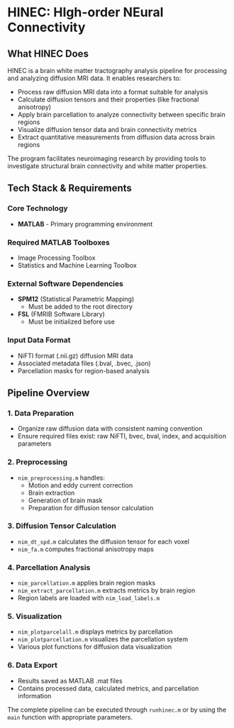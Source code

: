 # HINEC: HIgh-order NEural Connectivity

## What HINEC Does

HINEC is a brain white matter tractography analysis pipeline for processing and analyzing diffusion MRI data. It enables researchers to:

- Process raw diffusion MRI data into a format suitable for analysis
- Calculate diffusion tensors and their properties (like fractional anisotropy)
- Apply brain parcellation to analyze connectivity between specific brain regions
- Visualize diffusion tensor data and brain connectivity metrics
- Extract quantitative measurements from diffusion data across brain regions

The program facilitates neuroimaging research by providing tools to investigate structural brain connectivity and white matter properties.

## Tech Stack & Requirements

### Core Technology
- **MATLAB** - Primary programming environment

### Required MATLAB Toolboxes
- Image Processing Toolbox
- Statistics and Machine Learning Toolbox

### External Software Dependencies
- **SPM12** (Statistical Parametric Mapping)
  - Must be added to the root directory
- **FSL** (FMRIB Software Library)
  - Must be initialized before use

### Input Data Format
- NiFTI format (.nii.gz) diffusion MRI data
- Associated metadata files (.bval, .bvec, .json)
- Parcellation masks for region-based analysis

## Pipeline Overview

### 1. Data Preparation
- Organize raw diffusion data with consistent naming convention
- Ensure required files exist: raw NiFTI, bvec, bval, index, and acquisition parameters

### 2. Preprocessing
- `nim_preprocessing.m` handles:
  - Motion and eddy current correction
  - Brain extraction
  - Generation of brain mask
  - Preparation for diffusion tensor calculation

### 3. Diffusion Tensor Calculation
- `nim_dt_spd.m` calculates the diffusion tensor for each voxel
- `nim_fa.m` computes fractional anisotropy maps

### 4. Parcellation Analysis
- `nim_parcellation.m` applies brain region masks
- `nim_extract_parcellation.m` extracts metrics by brain region
- Region labels are loaded with `nim_load_labels.m`

### 5. Visualization
- `nim_plotparcelall.m` displays metrics by parcellation
- `nim_plotparcellation.m` visualizes the parcellation system
- Various plot functions for diffusion data visualization

### 6. Data Export
- Results saved as MATLAB .mat files
- Contains processed data, calculated metrics, and parcellation information

The complete pipeline can be executed through `runhinec.m` or by using the `main` function with appropriate parameters.